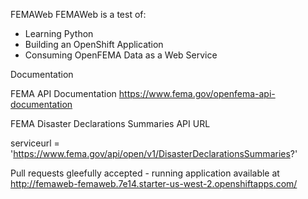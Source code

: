 FEMAWeb
FEMAWeb is a test of:
* Learning Python
* Building an OpenShift Application
* Consuming OpenFEMA Data as a Web Service

Documentation

FEMA API Documentation
https://www.fema.gov/openfema-api-documentation

FEMA Disaster Declarations Summaries API URL

serviceurl = 'https://www.fema.gov/api/open/v1/DisasterDeclarationsSummaries?'

Pull requests gleefully accepted - running application available at
http://femaweb-femaweb.7e14.starter-us-west-2.openshiftapps.com/